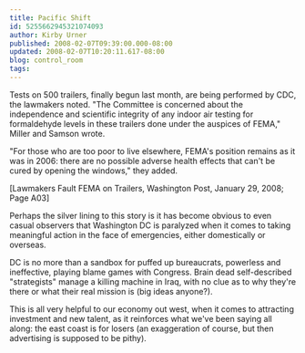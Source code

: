 ```yaml
---
title: Pacific Shift
id: 5255662945321074093
author: Kirby Urner
published: 2008-02-07T09:39:00.000-08:00
updated: 2008-02-07T10:20:11.617-08:00
blog: control_room
tags: 
---
```


Tests on 500 trailers, finally begun last month, are being performed by CDC, the lawmakers noted. "The Committee is concerned about the independence and scientific integrity of any indoor air testing for formaldehyde levels in these trailers done under the auspices of FEMA," Miller and Samson wrote. 

 "For those who are too poor to live elsewhere, FEMA's position remains as it was in 2006: there are no possible adverse health effects that can't be cured by opening the windows," they added.

[Lawmakers Fault FEMA on Trailers, Washington Post, January 29, 2008; Page A03]

Perhaps the silver lining to this story is it has become obvious to even casual observers that Washington DC is paralyzed when it comes to taking meaningful action in the face of emergencies, either domestically or overseas.

DC is no more than a sandbox for puffed up bureaucrats, powerless and ineffective, playing blame games with Congress.  Brain dead self-described "strategists" manage a killing machine in Iraq, with no clue as to why they're there or what their real mission is (big ideas anyone?).

This is all very helpful to our economy out west, when it comes to attracting investment and new talent, as it reinforces what we've been saying all along:  the east coast is for losers (an exaggeration of course, but then advertising is supposed to be pithy).